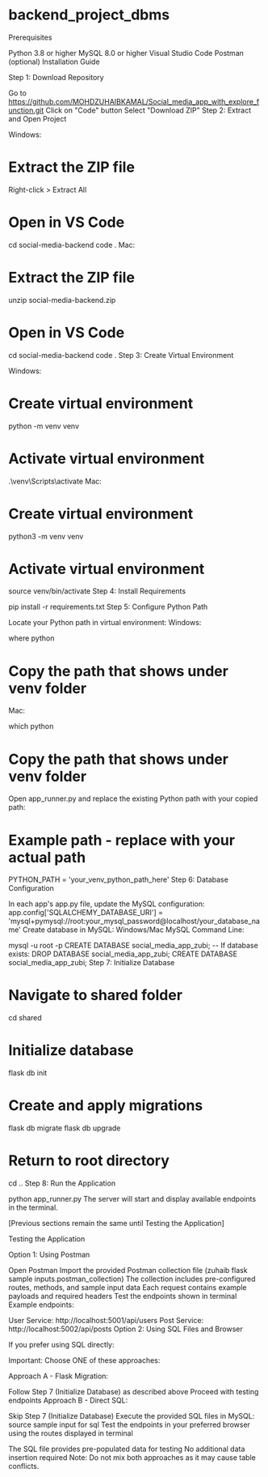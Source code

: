 # backend_project_dbms
Prerequisites

Python 3.8 or higher
MySQL 8.0 or higher
Visual Studio Code
Postman (optional)
Installation Guide

Step 1: Download Repository

Go to https://github.com/MOHDZUHAIBKAMAL/Social_media_app_with_explore_function.git
Click on "Code" button
Select "Download ZIP"
Step 2: Extract and Open Project

Windows:

# Extract the ZIP file
Right-click > Extract All

# Open in VS Code
cd social-media-backend
code .
Mac:

# Extract the ZIP file
unzip social-media-backend.zip

# Open in VS Code
cd social-media-backend
code .
Step 3: Create Virtual Environment

Windows:

# Create virtual environment
python -m venv venv

# Activate virtual environment
.\venv\Scripts\activate
Mac:

# Create virtual environment
python3 -m venv venv

# Activate virtual environment
source venv/bin/activate
Step 4: Install Requirements

pip install -r requirements.txt
Step 5: Configure Python Path

Locate your Python path in virtual environment:
Windows:

where python
# Copy the path that shows under venv folder
Mac:

which python
# Copy the path that shows under venv folder
Open app_runner.py and replace the existing Python path with your copied path:
# Example path - replace with your actual path
PYTHON_PATH = '<highlight>your_venv_python_path_here</highlight>'
Step 6: Database Configuration

In each app's app.py file, update the MySQL configuration:
app.config['SQLALCHEMY_DATABASE_URI'] = 'mysql+pymysql://root:<highlight>your_mysql_password</highlight>@localhost/<highlight>your_database_name</highlight>'
Create database in MySQL:
Windows/Mac MySQL Command Line:

mysql -u root -p
CREATE DATABASE social_media_app_zubi;
-- If database exists:
DROP DATABASE social_media_app_zubi;
CREATE DATABASE social_media_app_zubi;
Step 7: Initialize Database

# Navigate to shared folder
cd shared

# Initialize database
flask db init

# Create and apply migrations
flask db migrate
flask db upgrade

# Return to root directory
cd ..
Step 8: Run the Application

python app_runner.py
The server will start and display available endpoints in the terminal.

[Previous sections remain the same until Testing the Application]

Testing the Application

Option 1: Using Postman

Open Postman
Import the provided Postman collection file (zuhaib flask sample inputs.postman_collection)
The collection includes pre-configured routes, methods, and sample input data
Each request contains example payloads and required headers
Test the endpoints shown in terminal
Example endpoints:

User Service: http://localhost:5001/api/users
Post Service: http://localhost:5002/api/posts
Option 2: Using SQL Files and Browser

If you prefer using SQL directly:

Important: Choose ONE of these approaches:

Approach A - Flask Migration:

Follow Step 7 (Initialize Database) as described above
Proceed with testing endpoints
Approach B - Direct SQL:

Skip Step 7 (Initialize Database)
Execute the provided SQL files in MySQL:
source sample input for sql
Test the endpoints in your preferred browser using the routes displayed in terminal

The SQL file provides pre-populated data for testing
No additional data insertion required
Note: Do not mix both approaches as it may cause table conflicts.

